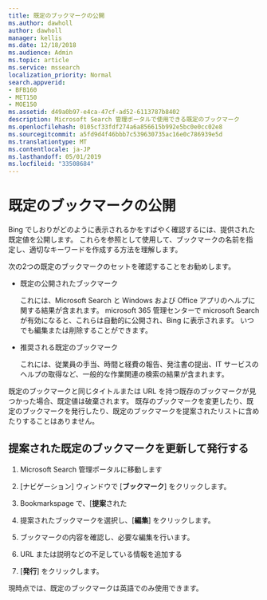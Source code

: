 ```yaml
---
title: 既定のブックマークの公開
ms.author: dawholl
author: dawholl
manager: kellis
ms.date: 12/18/2018
ms.audience: Admin
ms.topic: article
ms.service: mssearch
localization_priority: Normal
search.appverid:
- BFB160
- MET150
- MOE150
ms.assetid: d49a0b97-e4ca-47cf-ad52-6113787b8402
description: Microsoft Search 管理ポータルで使用できる既定のブックマーク
ms.openlocfilehash: 0105cf33fdf274a6a856615b992e5bc0e0cc02e8
ms.sourcegitcommit: a5fd9d4f46bbb7c539630735ac16e0c786939e5d
ms.translationtype: MT
ms.contentlocale: ja-JP
ms.lasthandoff: 05/01/2019
ms.locfileid: "33508684"
---
```

# <a name="publish-default-bookmarks"></a>既定のブックマークの公開

Bing でしおりがどのように表示されるかをすばやく確認するには、提供された既定値を公開します。 これらを参照として使用して、ブックマークの名前を指定し、適切なキーワードを作成する方法を理解します。
  
次の2つの既定のブックマークのセットを確認することをお勧めします。
  
- 既定の公開されたブックマーク
    
    これには、Microsoft Search と Windows および Office アプリのヘルプに関する結果が含まれます。 microsoft 365 管理センターで microsoft Search が有効になると、これらは自動的に公開され、Bing に表示されます。 いつでも編集または削除することができます。
    
- 推奨される既定のブックマーク
    
    これには、従業員の手当、時間と経費の報告、発注書の提出、IT サービスのヘルプの取得など、一般的な作業関連の検索の結果が含まれます。
    
既定のブックマークと同じタイトルまたは URL を持つ既存のブックマークが見つかった場合、既定値は破棄されます。 既存のブックマークを変更したり、既定のブックマークを発行したり、既定のブックマークを提案されたリストに含めたりすることはありません。
  
## <a name="update-and-publish-a-default-suggested-bookmark"></a>提案された既定のブックマークを更新して発行する

1. Microsoft Search 管理ポータルに移動します
    
2. [ナビゲーション] ウィンドウで [**ブックマーク**] をクリックします。
    
3. Bookmarkspage で、[**提案**された
    
4. 提案されたブックマークを選択し、[**編集**] をクリックします。
    
5. ブックマークの内容を確認し、必要な編集を行います。
    
6. URL または説明などの不足している情報を追加する
    
7. [**発行**] をクリックします。
    
現時点では、既定のブックマークは英語でのみ使用できます。 

  

